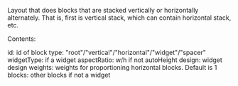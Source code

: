 Layout that does blocks that are stacked vertically or horizontally alternately. That is, first is vertical stack, which can contain horizontal stack, etc.

Contents:

id: id of block
type: "root"/"vertical"/"horizontal"/"widget"/"spacer"
widgetType: if a widget
aspectRatio: w/h if not autoHeight
design: widget design
weights: weights for proportioning horizontal blocks. Default is 1
blocks: other blocks if not a widget